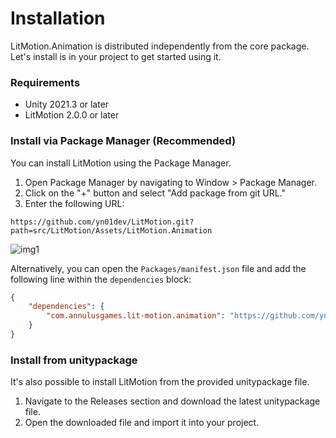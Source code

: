# Installation

LitMotion.Animation is distributed independently from the core package. Let's install is in your project to get started using it.


### Requirements

* Unity 2021.3 or later
* LitMotion 2.0.0 or later

### Install via Package Manager (Recommended)

You can install LitMotion using the Package Manager.

1. Open Package Manager by navigating to Window > Package Manager.
2. Click on the "+" button and select "Add package from git URL."
3. Enter the following URL:

```text
https://github.com/yn01dev/LitMotion.git?path=src/LitMotion/Assets/LitMotion.Animation
```

![img1](../../images/img-setup-1.png)

Alternatively, you can open the `Packages/manifest.json` file and add the following line within the `dependencies` block:

```json
{
    "dependencies": {
        "com.annulusgames.lit-motion.animation": "https://github.com/yn01dev/LitMotion.git?path=src/LitMotion/Assets/LitMotion.Animation"
    }
}
```

### Install from unitypackage

It's also possible to install LitMotion from the provided unitypackage file.

1. Navigate to the Releases section and download the latest unitypackage file.
2. Open the downloaded file and import it into your project.
